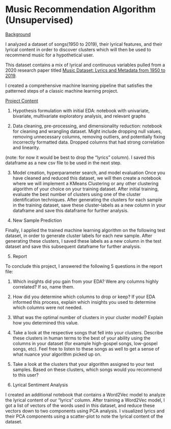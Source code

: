 # Music Recommendation Algorithm (Unsupervised)

<u>Background</u>

I analyzed a dataset of songs(1950 to 2019), their lyrical features, and their lyrical content in order to discover clusters which will then be used to recommend music for a hypothetical user.

This dataset contains a mix of lyrical and continuous variables pulled from a 2020 research paper titled [Music Dataset: Lyrics and Metadata from 1950 to 2019](https://data.mendeley.com/datasets/3t9vbwxgr5/3).

I created a comprehensive machine learning pipeline that satisfies the patterned steps of a classic machine learning project. 

<u>Project Content</u>

1. Hypothesis formulation with initial EDA: notebook with univariate, bivariate, multivariate exploratory analysis, and relevant graphs

2. Data cleaning, pre-processing, and dimensionality reduction: notebook for cleaning and wrangling dataset. Might include dropping null values, removing unnecessary columns, removing outliers, and potentially fixing incorrectly formatted data. Dropped columns that had strong correlation and linearity.

(note: for now it would be best to drop the “lyrics” column).
I saved this dataframe as a new csv file to be used in the next step.

3. Model creation, hyperparameter search, and model evaluation
Once you have cleaned and reduced this dataset, we will then create a notebook where we will implement a KMeans Clustering or any other clustering algorithm of your choice on your training dataset.
After initial training, evaluate the best number of clusters using one of the cluster identification techniques.
After generating the clusters for each sample in the training dataset, save these cluster-labels as a new column in your dataframe and save this dataframe for further analysis.

4. New Sample Prediction

Finally, I applied the trained machine learning algorithm on the following test dataset, in order to generate cluster labels for each new sample.
After generating these clusters, I saved these labels as a new column in the test dataset and save this subsequent dataframe for further analysis.

5. Report

To conclude this project, I answered the following 5 questions in the report file:

1. Which insights did you gain from your EDA? Were any columns highly correlated? If so, name them.

2. How did you determine which columns to drop or keep? If your EDA informed this process, explain which insights you used to determine which columns were not needed. 

3. What was the optimal number of clusters in your cluster model? Explain how you determined this value.

4. Take a look at the respective songs that fell into your clusters. Describe these clusters in human terms to the best of your ability using the columns in your dataset (for example high-gospel songs, low-gospel songs, etc). Feel free to listen to these songs as well to get a sense of what nuance your algorithm picked up on.

5. Take a look at the clusters that your algorithm assigned to your test samples. Based on these clusters, which songs would you recommend to this user?

6. Lyrical Sentiment Analysis

I created an additional notebook that contains a Word2Vec model to analyze the lyrical content of our “lyrics” column. 
After training a Word2Vec model, I got a list of vectors of the words used in this dataset, and reduce these vectors down to two components using PCA analysis.
I visualized lyrics and their PCA components using a scatter-plot to note the lyrical content of the dataset.



